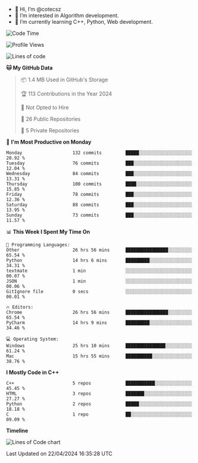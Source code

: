 - 👋 Hi, I’m @cotecsz
- 👀 I’m interested in Algorithm development.
- 🌱 I’m currently learning C++, Python, Web development.

<!---
cotecsz/cotecsz is a ✨ special ✨ repository because its `README.md` (this file) appears on your GitHub profile.
You can click the Preview link to take a look at your changes.
--->

<!--START_SECTION:waka-->
![Code Time](http://img.shields.io/badge/Code%20Time-885%20hrs%2037%20mins-blue)

![Profile Views](http://img.shields.io/badge/Profile%20Views-0-blue)

![Lines of code](https://img.shields.io/badge/From%20Hello%20World%20I%27ve%20Written-1.2%20million%20lines%20of%20code-blue)

**🐱 My GitHub Data** 

> 📦 1.4 MB Used in GitHub's Storage 
 > 
> 🏆 113 Contributions in the Year 2024
 > 
> 🚫 Not Opted to Hire
 > 
> 📜 26 Public Repositories 
 > 
> 🔑 5 Private Repositories 
 > 
📅 **I'm Most Productive on Monday** 

```text
Monday                   132 commits         █████░░░░░░░░░░░░░░░░░░░░   20.92 % 
Tuesday                  76 commits          ███░░░░░░░░░░░░░░░░░░░░░░   12.04 % 
Wednesday                84 commits          ███░░░░░░░░░░░░░░░░░░░░░░   13.31 % 
Thursday                 100 commits         ████░░░░░░░░░░░░░░░░░░░░░   15.85 % 
Friday                   78 commits          ███░░░░░░░░░░░░░░░░░░░░░░   12.36 % 
Saturday                 88 commits          ███░░░░░░░░░░░░░░░░░░░░░░   13.95 % 
Sunday                   73 commits          ███░░░░░░░░░░░░░░░░░░░░░░   11.57 % 
```


📊 **This Week I Spent My Time On** 

```text
💬 Programming Languages: 
Other                    26 hrs 56 mins      ████████████████░░░░░░░░░   65.54 % 
Python                   14 hrs 6 mins       █████████░░░░░░░░░░░░░░░░   34.31 % 
textmate                 1 min               ░░░░░░░░░░░░░░░░░░░░░░░░░   00.07 % 
JSON                     1 min               ░░░░░░░░░░░░░░░░░░░░░░░░░   00.06 % 
GitIgnore file           0 secs              ░░░░░░░░░░░░░░░░░░░░░░░░░   00.01 % 

🔥 Editors: 
Chrome                   26 hrs 56 mins      ████████████████░░░░░░░░░   65.54 % 
PyCharm                  14 hrs 9 mins       █████████░░░░░░░░░░░░░░░░   34.46 % 

💻 Operating System: 
Windows                  25 hrs 10 mins      ███████████████░░░░░░░░░░   61.24 % 
Mac                      15 hrs 55 mins      ██████████░░░░░░░░░░░░░░░   38.76 % 
```

**I Mostly Code in C++** 

```text
C++                      5 repos             ███████████░░░░░░░░░░░░░░   45.45 % 
HTML                     3 repos             ███████░░░░░░░░░░░░░░░░░░   27.27 % 
Python                   2 repos             █████░░░░░░░░░░░░░░░░░░░░   18.18 % 
C                        1 repo              ██░░░░░░░░░░░░░░░░░░░░░░░   09.09 % 
```



**Timeline**

![Lines of Code chart](https://raw.githubusercontent.com/cotecsz/cotecsz/master/assets/bar_graph.png)


 Last Updated on 22/04/2024 16:35:28 UTC
<!--END_SECTION:waka-->
